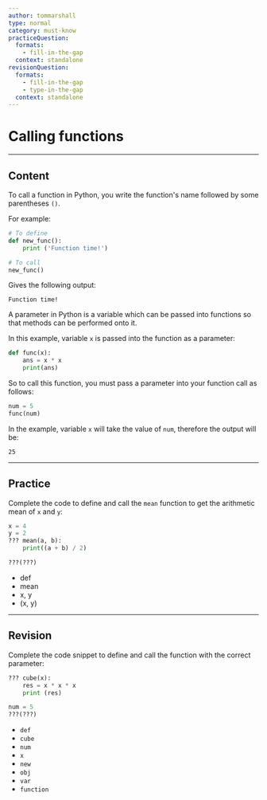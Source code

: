 ```yaml
---
author: tommarshall
type: normal
category: must-know
practiceQuestion:
  formats:
    - fill-in-the-gap
  context: standalone
revisionQuestion:
  formats:
    - fill-in-the-gap
    - type-in-the-gap
  context: standalone
---
```


# Calling functions


---

## Content

To call a function in Python, you write the function's name followed by some parentheses `()`.

For example:

```python
# To define
def new_func():
    print ('Function time!')

# To call
new_func()

```

Gives the following output:

```plain-text
Function time!
```

A parameter in Python is a variable which can be passed into functions so that methods can be performed onto it.

In this example, variable `x` is passed into the function as a parameter:

```python
def func(x):
    ans = x * x
    print(ans)
```

So to call this function, you must pass a parameter into your function call as follows:

```python
num = 5
func(num)
```

In the example, variable `x` will take the value of `num`, therefore the output will be:

```plain-text
25
```


---

## Practice

Complete the code to define and call the `mean` function to get the arithmetic mean of `x` and `y`:

```python
x = 4
y = 2
??? mean(a, b):
    print((a + b) / 2)

???(???)
```

- def
- mean
- x, y
- (x, y)


---

## Revision

Complete the code snippet to define and call the function with the correct parameter:

```python
??? cube(x):
    res = x * x * x
    print (res)

num = 5
???(???)
```

- `def`
- `cube`
- `num`
- `x`
- `new`
- `obj`
- `var`
- `function`
 
